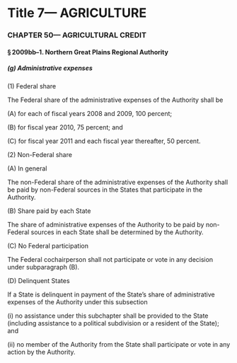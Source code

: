 
# Title 7— AGRICULTURE
### CHAPTER 50— AGRICULTURAL CREDIT
#### § 2009bb–1. Northern Great Plains Regional Authority
##### (g) Administrative expenses

(1) Federal share

The Federal share of the administrative expenses of the Authority shall be

(A) for each of fiscal years 2008 and 2009, 100 percent;

(B) for fiscal year 2010, 75 percent; and

(C) for fiscal year 2011 and each fiscal year thereafter, 50 percent.

(2) Non-Federal share

(A) In general

The non-Federal share of the administrative expenses of the Authority shall be paid by non-Federal sources in the States that participate in the Authority.

(B) Share paid by each State

The share of administrative expenses of the Authority to be paid by non-Federal sources in each State shall be determined by the Authority.

(C) No Federal participation

The Federal cochairperson shall not participate or vote in any decision under subparagraph (B).

(D) Delinquent States

If a State is delinquent in payment of the State’s share of administrative expenses of the Authority under this subsection

(i) no assistance under this subchapter shall be provided to the State (including assistance to a political subdivision or a resident of the State); and

(ii) no member of the Authority from the State shall participate or vote in any action by the Authority.
